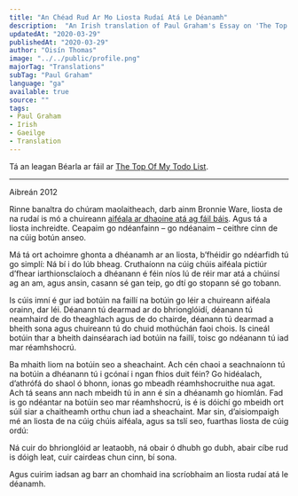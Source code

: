 ```yaml
---
title: "An Chéad Rud Ar Mo Liosta Rudaí Atá Le Déanamh"
description:  "An Irish translation of Paul Graham's Essay on 'The Top Of My Todo List'"
updatedAt: "2020-03-29"
publishedAt: "2020-03-29"
author: "Oisín Thomas"
image: "../../public/profile.png"
majorTag: "Translations"
subTag: "Paul Graham"
language: "ga"
available: true
source: ""
tags: 
- Paul Graham
- Irish
- Gaeilge
- Translation
---
```


Tá an leagan Béarla ar fáil ar [The Top Of My Todo List](http://paulgraham.com/todo.html).

---
Aibreán 2012

Rinne banaltra do chúram maolaitheach, darb ainm Bronnie Ware, liosta de na rudaí is mó a chuireann [aiféala ar dhaoine atá ag fáil báis](http://bronnieware.com/regrets-of-the-dying/). Agus tá a liosta inchreidte. Ceapaim go ndéanfainn – go ndéanaim – ceithre cinn de na cúig botún anseo.

Má tá ort achoimre ghonta a dhéanamh ar an liosta, b’fhéidir go ndéarfidh tú go simplí: Ná bí i do lúb bheag. Cruthaíonn na cúig chúis aiféala pictiúr d’fhear iarthionsclaíoch a dhéanann é féin níos lú de réir mar atá a chúinsí ag an am, agus ansin, casann sé gan teip, go dtí go stopann sé go tobann.

Is cúis imní é gur iad botúin na faillí na botúin go léir a chuireann aiféala orainn, dar léi. Déanann tú dearmad ar do bhrionglóidí, déanann tú neamhaird de do theaghlach agus de do chairde, déanann tú dearmad a bheith sona agus chuireann tú do chuid mothúchán faoi chois. Is cineál botúin thar a bheith dainséarach iad botúin na faillí, toisc go ndéanann tú iad mar réamhshocrú.

Ba mhaith liom na botúin seo a sheachaint. Ach cén chaoi a seachnaíonn tú na botúin a dhéanann tú i gcónaí i ngan fhios duit féin? Go hidéalach, d’athrófá do shaol ó bhonn, ionas go mbeadh réamhshocruithe nua agat. Ach tá seans ann nach mbeidh tú in ann é sin a dhéanamh go hiomlán. Fad is go ndéantar na botúin seo mar réamhshocrú, is é is dóichí go mbeidh ort súil siar a chaitheamh orthu chun iad a sheachaint. Mar sin, d’aisiompaigh mé an liosta de na cúig chúis aiféala, agus sa tslí seo, fuarthas liosta de cúig ordú: 

Ná cuir do bhrionglóid ar leataobh, ná obair ó dhubh go dubh, abair cíbe rud is dóigh leat, cuir cairdeas chun cinn, bí sona.

Agus cuirim iadsan ag barr an chomhaid ina scríobhaim an liosta rudaí atá le déanamh.
